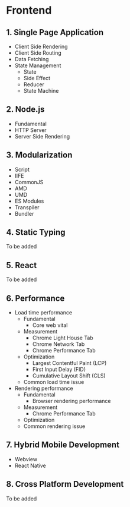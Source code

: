 # Frontend

## 1. Single Page Application

- Client Side Rendering
- Client Side Routing
- Data Fetching
- State Management
  - State
  - Side Effect
  - Reducer
  - State Machine

## 2. Node.js

- Fundamental
- HTTP Server
- Server Side Rendering

## 3. Modularization

- Script
- IIFE
- CommonJS
- AMD
- UMD
- ES Modules
- Transpiler
- Bundler

## 4. Static Typing

To be added

## 5. React

To be added

## 6. Performance

- Load time performance
  - Fundamental
    - Core web vital
  - Measurement
    - Chrome Light House Tab
    - Chrome Network Tab
    - Chrome Performance Tab
  - Optimization
    - Largest Contentful Paint (LCP)
    - First Input Delay (FID)
    - Cumulative Layout Shift (CLS)
  - Common load time issue
- Rendering performance
  - Fundamental
    - Browser rendering performance
  - Measurement
    - Chrome Performance Tab
  - Optimization
  - Common rendering issue

## 7. Hybrid Mobile Development

- Webview
- React Native

## 8. Cross Platform Development

To be added
